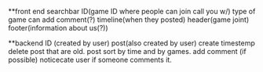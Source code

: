 **front end
    searchbar
    ID(game ID where people can join call you w/)
    type of game
    can add comment(?)
    timeline(when they posted)
    header(game joint)
    footer(information about us(?))

**backend
    ID (created by user)
    post(also created by user)
    create timestemp
    delete post that are old.
    post sort by time and by games.
    add comment (if possible)
    noticecate user if someone comments it.

